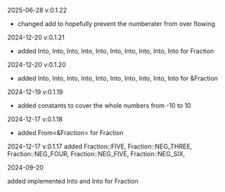 2025-06-28 v:0.1.22

- changed add to hopefully prevent the numberater from over flowing

2024-12-20 v:0.1.21

- added  Into<u8>, Into<u16>, Into<u32>, Into<u64>, Into<u128>, Into<i8>, Into<i16>, Into<i32>, Into<i64>, Into<i128> for Fraction

2024-12-20 v:0.1.20

- added  Into<u8>, Into<u16>, Into<u32>, Into<u64>, Into<u128>, Into<i8>, Into<i16>, Into<i32>, Into<i64>, Into<i128> for &Fraction 

2024-12-19 v:0.1.19

- added constants to cover the whole numbers from -10 to 10

2024-12-17 v:0.1.18

- added From<&Fraction> for Fraction

2024-12-17 v:0.1.17
added Fraction::FIVE, Fraction::NEG_THREE, Fraction::NEG_FOUR, Fraction::NEG_FIVE, Fraction::NEG_SIX, 

2024-09-20

added implemented Into<f32> and Into<f64> for Fraction
